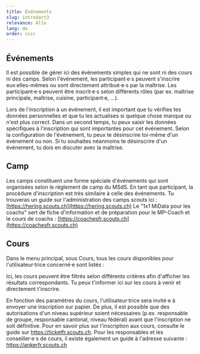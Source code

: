 ```yaml
---
title: Événements 
slug: introdart3
relevance: Alle
lang: de
order: cccc
---
```


## Événements 

Il est possible de gérer ici des événements simples qui ne sont ni des cours ni des camps. Selon l'événement, les participant·e·s peuvent s'inscrire eux·elles-mêmes ou sont directement attribué·e·s par la maîtrise. Les participant·e·s peuvent être inscrit·e·s selon différents rôles (par ex. maîtrise principale, maîtrise, cuisine, participant·e, ...).

Lors de l'inscription à un événement, il est important que tu vérifies tes données personnelles et que tu les actualises si quelque chose manque ou n'est plus correct. Dans un second temps, tu peux saisir les données spécifiques à l'inscription qui sont importantes pour cet événement. Selon la configuration de l'événement, tu peux te désinscrire toi-même d'un événement ou non. Si tu souhaites néanmoins te désinscrire d'un événement, tu dois en discuter avec la maîtrise.

## Camp

Les camps constituent une forme spéciale d'événements qui sont organisées selon le règlement de camp du MSdS. En tant que participant, la procédure d'inscription est très similaire à celle des événements.
Tu trouveras un guide sur l'administration des camps scouts ici : [https://hering.scouts.ch](https://hering.scouts.ch) 
Le "1x1 MiData pour les coachs" sert de fiche d'information et de préparation pour le MP-Coach et le cours de coachs : [https://coachesfr.scouts.ch](https://coachesfr.scouts.ch) 

## Cours

Dans le menu principal, sous Cours, tous les cours disponibles pour l'utilisateur·trice concerné·e sont listés :

Ici, les cours peuvent être filtrés selon différents critères afin d'afficher les résultats correspondants. Tu peux t'informer ici sur les cours à venir et directement t'inscrire.

En fonction des paramètres du cours, l'utilisateur·trice sera invité·e à envoyer une inscription sur papier. De plus, il est possible que des autorisations d'un niveau supérieur soient nécessaires (p.ex. responsable de groupe, responsable cantonal, niveau fédéral) avant que l'inscription ne soit définitive. Pour en savoir plus sur l'inscription aux cours, consulte le guide sur https://ticketfr.scouts.ch. Pour les responsables et les conseiller·e·s de cours, il existe également un guide à l'adresse suivante : https://ankerfr.scouts.ch 
